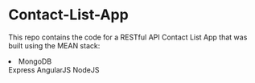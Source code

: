 # Contact-List-App
This repo contains the code for a RESTful API Contact List App that was built using the MEAN stack:  
<li>MongoDB</li> Express AngularJS NodeJS
